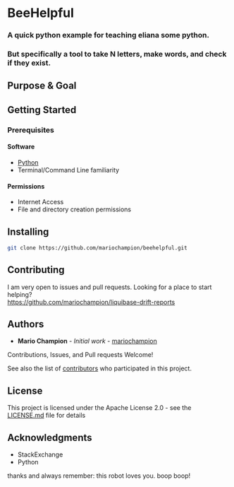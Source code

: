 # BeeHelpful
### A quick python example for teaching eliana some python.
### But specifically a tool to take N letters, make words, and check if they exist.


## Purpose & Goal




## Getting Started

### Prerequisites

#### Software

* [Python](https://www.python.org/downloads/)
* Terminal/Command Line familiarity


#### Permissions
* Internet Access
* File and directory creation permissions



## Installing

```bash
git clone https://github.com/mariochampion/beehelpful.git
```





## Contributing

I am very open to issues and pull requests. Looking for a place to start helping?<br>
https://github.com/mariochampion/liquibase-drift-reports

## Authors

* **Mario Champion** - *Initial work* - [mariochampion](https://github.com/mariochampion)

Contributions, Issues, and Pull requests Welcome!

See also the list of [contributors](https://github.com/your/project/contributors) who participated in this project.

## License

This project is licensed under the Apache License 2.0 - see the [LICENSE.md](LICENSE.md) file for details

## Acknowledgments

* StackExchange
* Python



thanks and always remember: this robot loves you. 
boop boop!